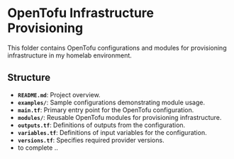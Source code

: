 # OpenTofu Infrastructure Provisioning

This folder contains OpenTofu configurations and modules for provisioning infrastructure in my homelab environment.

## Structure

- **`README.md`**: Project overview.
- **`examples/`**: Sample configurations demonstrating module usage.
- **`main.tf`**: Primary entry point for the OpenTofu configuration.
- **`modules/`**: Reusable OpenTofu modules for provisioning infrastructure.
- **`outputs.tf`**: Definitions of outputs from the configuration.
- **`variables.tf`**: Definitions of input variables for the configuration.
- **`versions.tf`**: Specifies required provider versions.
- to complete ..
